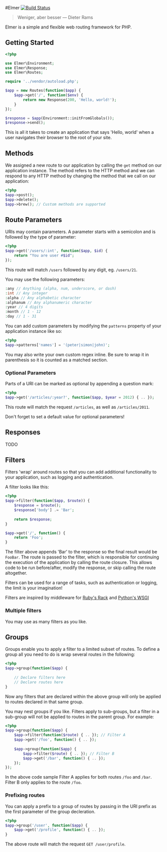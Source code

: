 #Elmer [![Build Status](https://secure.travis-ci.org/peterhorne/elmer.png)](http://travis-ci.org/peterhorne/elmer)

> Weniger, aber besser &mdash; Dieter Rams

Elmer is a simple and flexible web routing framework for PHP.

## Getting Started

```php
<?php

use Elmer\Environment;
use Elmer\Response;
use Elmer\Routes;

require '../vendor/autoload.php';

$app = new Routes(function($app) {
	$app->get('/', function($env) {
		return new Response(200, 'Hello, world!');
	}
});

$response = $app(Environment::initFromGlobals());
$response->send();

```

This is all it takes to create an application that says 'Hello, world' when a user navigates their browser to the root of your site.

## Methods

We assigned a new route to our application by calling the `get` method on our application instance. The method refers to the HTTP method and we can respond to any HTTP method by changing the method that we call on our application:

```php
<?php
$app->post();
$app->delete();
$app->brew(); // Custom methods are supported
```

## Route Parameters

URIs may contain parameters. A parameter starts with a semicolon and is followed by the type of parameter:

```php
<?php
$app->get('/users/:int', function($app, $id) {
	return "You are user #$id";
});
```

This route will match `/users` followed by any digit, eg. `/users/21`.

You may use the following parameters:

```php
:any // Anything (alpha, num, underscore, or dash)
:int // Any integer
:alpha // Any alphabetic character
:alphanum // Any alphanumeric character
:year // 4 digits
:month // 1 - 12
:day // 1 - 31
```

You can add custom parameters by modifying the `patterns` property of your application instance like so:

```php
<?php
$app->patterns['names'] = '(peter|simon|john)';
```

You may also write your own custom regex inline. Be sure to wrap it in parenthesis so it is counted as a matched section.

### Optional Parameters

Parts of a URI can be marked as optional by appending a question mark:

```php
<?php
$app->get('/articles/:year?', function($app, $year = 2012) { .. });
```

This route will match the request `/articles`, as well as `/articles/2011`.

Don't forget to set a default value for optional parameters!

## Responses

TODO

## Filters

Filters 'wrap' around routes so that you can add additional functionality to your application, such as logging and authentication.

A filter looks like this:

```php
<?php
$app->filter(function($app, $route)) {
	$response = $route();
	$response['body'] .= 'Bar';
	
	return $response;
}

$app->get('/', function() {
	return 'Foo';
}
```

The filter above appends 'Bar' to the response so the final result would be `FooBar`. The route is passed to the filter, which is responsible for continuing the execution of the application by calling the route closure. This allows code to be run before/after, modify the response, or skip calling the route altogether.

Filters can be used for a range of tasks, such as authentication or logging, the limit is your imagination!

Filters are inspired by middleware for [Ruby's Rack](http://stackoverflow.com/questions/2256569/what-is-rack-middleware) and [Python's WSGI](http://wsgi.org/)

### Multiple filters

You may use as many filters as you like.

## Groups

Groups enable you to apply a filter to a limited subset of routes. To define a group all you need to do is wrap several routes in the following:

```php
<?php
$app->group(function($app) {
	
	// Declare filters here
	// Declare routes here
}
```

Now any filters that are declared within the above group will only be applied to routes declared in that same group.

You may nest groups if you like. Filters apply to sub-groups, but a filter in a sub-group will not be applied to routes in the parent group. For example:

```php
<?php
$app->group(function($app) {
	$app->filter(function($route) { .. }); // Filter A
	$app->get('/foo', function() { .. });
	
	$app->group(function($app) {
		$app->filter($route) { .. }); // Filter B
		$app->get('/bar', function() { .. });
	});
});
```

In the above code sample Filter A applies for both routes `/foo` and `/bar`. Filter B only applies to the route `/foo`.

### Prefixing routes

You can apply a prefix to a group of routes by passing in the URI prefix as the first parameter of the group decleration.

```php
<?php
$app->group('/user', function($app) {
	$app->get('/profile', function() { .. });
}
```

The above route will match the request `GET /user/profile`.
